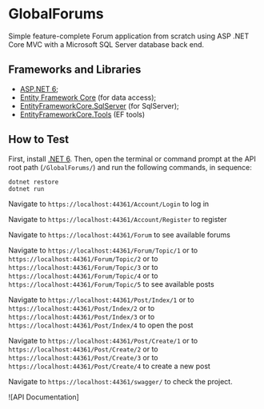# GlobalForums
Simple feature-complete Forum application from scratch using ASP .NET Core MVC with a Microsoft SQL Server database back end. 

## Frameworks and Libraries
- [ASP.NET 6](https://docs.microsoft.com/en-us/aspnet/core/?view=aspnetcore-6.0);
- [Entity Framework Core](https://docs.microsoft.com/en-us/ef/core/) (for data access);
- [EntityFrameworkCore.SqlServer](https://www.nuget.org/packages/Microsoft.Entity) (for SqlServer);
- [EntityFrameworkCore.Tools](https://docs.microsoft.com/en-us/ef/core/cli/) (EF tools)

## How to Test

First, install [.NET 6](https://dotnet.microsoft.com/download/dotnet/6.0). Then, open the terminal or command prompt at the API root path (```/GlobalForums/```) and run the following commands, in sequence:

```
dotnet restore
dotnet run
```

Navigate to ```https://localhost:44361/Account/Login``` to log in

Navigate to ```https://localhost:44361/Account/Register``` to register

Navigate to ```https://localhost:44361/Forum``` to see available forums

Navigate to ```https://localhost:44361/Forum/Topic/1``` or to ```https://localhost:44361/Forum/Topic/2``` 
or to ```https://localhost:44361/Forum/Topic/3``` or to ```https://localhost:44361/Forum/Topic/4``` 
or to ```https://localhost:44361/Forum/Topic/5``` to see available posts

Navigate to ```https://localhost:44361/Post/Index/1``` or to ```https://localhost:44361/Post/Index/2``` 
or to ```https://localhost:44361/Post/Index/3``` or to ```https://localhost:44361/Post/Index/4``` to open the post

Navigate to ```https://localhost:44361/Post/Create/1``` or to ```https://localhost:44361/Post/Create/2```
or to ```https://localhost:44361/Post/Create/3``` or to ```https://localhost:44361/Post/Create/4``` to create a new post

Navigate to ```https://localhost:44361/swagger/``` to check the project.

![API Documentation]
